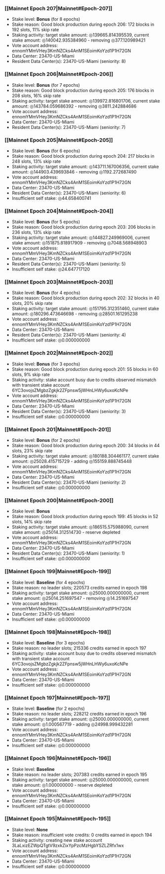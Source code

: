 ### [[Mainnet Epoch 207|Mainnet#Epoch-207]]
* Stake level: **Bonus** (for 8 epochs)
* Stake reason: Good block production during epoch 206: 172 blocks in 192 slots, 11% skip rate
* Staking activity: target stake amount: ◎139665.814395539, current stake amount: ◎140042.935384960 - removing ◎377.120989421
* Vote account address: ennomYMmVHey3KmNZCks4AnM1SEoimKoYzd1P1H72GN
* Data Center: 23470-US-Miami
* Resident Data Center(s): 23470-US-Miami (seniority: 8)
### [[Mainnet Epoch 206|Mainnet#Epoch-206]]
* Stake level: **Bonus** (for 7 epochs)
* Stake reason: Good block production during epoch 205: 176 blocks in 208 slots, 16% skip rate
* Staking activity: target stake amount: ◎139972.816801706, current stake amount: ◎143784.059686392 - removing ◎3811.242884686
* Vote account address: ennomYMmVHey3KmNZCks4AnM1SEoimKoYzd1P1H72GN
* Data Center: 23470-US-Miami
* Resident Data Center(s): 23470-US-Miami (seniority: 7)
### [[Mainnet Epoch 205|Mainnet#Epoch-205]]
* Stake level: **Bonus** (for 6 epochs)
* Stake reason: Good block production during epoch 204: 217 blocks in 248 slots, 13% skip rate
* Staking activity: target stake amount: ◎143711.167006356, current stake amount: ◎144903.439693846 - removing ◎1192.272687490
* Vote account address: ennomYMmVHey3KmNZCks4AnM1SEoimKoYzd1P1H72GN
* Data Center: 23470-US-Miami
* Resident Data Center(s): 23470-US-Miami (seniority: 6)
* Insufficient self stake: ◎44.658400741
### [[Mainnet Epoch 204|Mainnet#Epoch-204]]
* Stake level: **Bonus** (for 5 epochs)
* Stake reason: Good block production during epoch 203: 206 blocks in 236 slots, 13% skip rate
* Staking activity: target stake amount: ◎144827.249969006, current stake amount: ◎151875.818917909 - removing ◎7048.568948903
* Vote account address: ennomYMmVHey3KmNZCks4AnM1SEoimKoYzd1P1H72GN
* Data Center: 23470-US-Miami
* Resident Data Center(s): 23470-US-Miami (seniority: 5)
* Insufficient self stake: ◎24.647717120
### [[Mainnet Epoch 203|Mainnet#Epoch-203]]
* Stake level: **Bonus** (for 4 epochs)
* Stake reason: Good block production during epoch 202: 32 blocks in 40 slots, 20% skip rate
* Staking activity: target stake amount: ◎151795.312351460, current stake amount: ◎180296.473646698 - removing ◎28501.161295238
* Vote account address: ennomYMmVHey3KmNZCks4AnM1SEoimKoYzd1P1H72GN
* Data Center: 23470-US-Miami
* Resident Data Center(s): 23470-US-Miami (seniority: 4)
* Insufficient self stake: ◎0.000000000
### [[Mainnet Epoch 202|Mainnet#Epoch-202]]
* Stake level: **Bonus** (for 3 epochs)
* Stake reason: Good block production during epoch 201: 55 blocks in 60 slots, 9% skip rate
* Staking activity: stake account busy due to credits observed mismatch with transient stake account 6YC3ovojsZMgbzZgkjk2ZFpnsw5jWHnLHWy6uxoKcNPe
* Vote account address: ennomYMmVHey3KmNZCks4AnM1SEoimKoYzd1P1H72GN
* Data Center: 23470-US-Miami
* Resident Data Center(s): 23470-US-Miami (seniority: 3)
* Insufficient self stake: ◎0.000000000
### [[Mainnet Epoch 201|Mainnet#Epoch-201]]
* Stake level: **Bonus** (for 2 epochs)
* Stake reason: Good block production during epoch 200: 34 blocks in 44 slots, 23% skip rate
* Staking activity: target stake amount: ◎180188.304461177, current stake amount: ◎25028.415715729 - adding ◎155159.888745448
* Vote account address: ennomYMmVHey3KmNZCks4AnM1SEoimKoYzd1P1H72GN
* Data Center: 23470-US-Miami
* Resident Data Center(s): 23470-US-Miami (seniority: 2)
* Insufficient self stake: ◎0.000000000
### [[Mainnet Epoch 200|Mainnet#Epoch-200]]
* Stake level: **Bonus**
* Stake reason: Good block production during epoch 199: 45 blocks in 52 slots, 14% skip rate
* Staking activity: target stake amount: ◎186515.575988090, current stake amount: ◎25014.312514730 - reserve depleted
* Vote account address: ennomYMmVHey3KmNZCks4AnM1SEoimKoYzd1P1H72GN
* Data Center: 23470-US-Miami
* Resident Data Center(s): 23470-US-Miami (seniority: 1)
* Insufficient self stake: ◎0.000000000
### [[Mainnet Epoch 199|Mainnet#Epoch-199]]
* Stake level: **Baseline** (for 4 epochs)
* Stake reason: no leader slots; 220573 credits earned in epoch 198
* Staking activity: target stake amount: ◎25000.000000000, current stake amount: ◎25014.251697547 - removing ◎14.251697547
* Vote account address: ennomYMmVHey3KmNZCks4AnM1SEoimKoYzd1P1H72GN
* Data Center: 23470-US-Miami
* Insufficient self stake: ◎0.000000000
### [[Mainnet Epoch 198|Mainnet#Epoch-198]]
* Stake level: **Baseline** (for 3 epochs)
* Stake reason: no leader slots; 215336 credits earned in epoch 197
* Staking activity: stake account busy due to credits observed mismatch with transient stake account 6YC3ovojsZMgbzZgkjk2ZFpnsw5jWHnLHWy6uxoKcNPe
* Vote account address: ennomYMmVHey3KmNZCks4AnM1SEoimKoYzd1P1H72GN
* Data Center: 23470-US-Miami
* Insufficient self stake: ◎0.000000000
### [[Mainnet Epoch 197|Mainnet#Epoch-197]]
* Stake level: **Baseline** (for 2 epochs)
* Stake reason: no leader slots; 228212 credits earned in epoch 196
* Staking activity: target stake amount: ◎25000.000000000, current stake amount: ◎1.000567719 - adding ◎24998.999432281
* Vote account address: ennomYMmVHey3KmNZCks4AnM1SEoimKoYzd1P1H72GN
* Data Center: 23470-US-Miami
* Insufficient self stake: ◎0.000000000
### [[Mainnet Epoch 196|Mainnet#Epoch-196]]
* Stake level: **Baseline**
* Stake reason: no leader slots; 207383 credits earned in epoch 195
* Staking activity: target stake amount: ◎25000.000000000, current stake amount: ◎1.000000000 - reserve depleted
* Vote account address: ennomYMmVHey3KmNZCks4AnM1SEoimKoYzd1P1H72GN
* Data Center: 23470-US-Miami
* Insufficient self stake: ◎0.000000000
### [[Mainnet Epoch 195|Mainnet#Epoch-195]]
* Stake level: **None**
* Stake reason: insufficient vote credits: 0 credits earned in epoch 194
* Staking activity: creating new stake account 3LaLxizEZWpQTgtV9zxkZixYpPzcMzHgbYSZLZRfx1wx
* Vote account address: ennomYMmVHey3KmNZCks4AnM1SEoimKoYzd1P1H72GN
* Data Center: 23470-US-Miami
* Insufficient self stake: ◎0.000000000